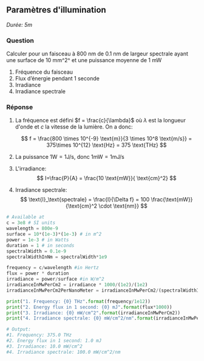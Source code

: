 ## Paramètres d'illumination

*Durée: 5m*

### Question

Calculer pour un faisceau à 800 nm de 0.1 nm de largeur spectrale ayant une surface de 10 mm^2^ et une puissance moyenne de 1 mW

1. Fréquence du faisceau
2. Flux d’énergie pendant 1 seconde
3. Irradiance
4. Irradiance spectrale

### Réponse

1. La fréquence est défini $f = \frac{c}{\lambda}$  où $\lambda$ est la longueur d'onde et $c$ la vitesse de la lumière. On a donc: 

   $$
   f = \frac{800 \times 10^{-9} \text{m}}{3 \times 10^8 \text{m/s}} =  375\times 10^{12} \text{Hz} = 375 \text{THz}
   $$

2. La puissance $1 \text{W} = 1 \text{J/s}$, donc $1 \text{mW} = 1 \text{mJ/s}$

3. L'irradiance:
   $$
   I=\frac{P}{A} = \frac{10 \text{mW}}{ \text{cm}^2}
   $$

4. Irradiance spectrale:
   $$
   \text{I}_\text{spectrale} = \frac{I}{\Delta f} = 100 \frac{\text{mW}}{\text{cm}^2 \cdot \text{nm}}
   $$

```python
# Available at 
c = 3e8 # SI units
wavelength = 800e-9 
surface = 10*(1e-3)*(1e-3) # in m^2
power = 1e-3 # in Watts
duration = 1 # in seconds
spectralWidth = 0.1e-9
spectralWidthInNm = spectralWidth*1e9

frequency = c/wavelength #in Hertz
flux = power * duration
irradiance = power/surface #in W/m^2
irradianceInMwPerCm2 = irradiance * 1000/(1e2)/(1e2)
irradianceInMwPerCm2PerNanoMeter = irradianceInMwPerCm2/(spectralWidthInNm)

print("1. Frequency: {0} THz".format(frequency/1e12))
print("2. Energy flux in 1 second: {0} mJ".format(flux*1000))
print("3. Irradiance: {0} mW/cm^2".format(irradianceInMwPerCm2))
print("4. Irradiance spectrale: {0} mW/cm^2/nm".format(irradianceInMwPerCm2PerNanoMeter))

# Output:
#1. Frequency: 375.0 THz
#2. Energy flux in 1 second: 1.0 mJ
#3. Irradiance: 10.0 mW/cm^2
#4. Irradiance spectrale: 100.0 mW/cm^2/nm
```


